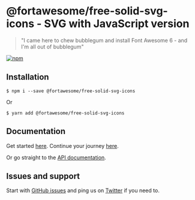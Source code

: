 # @fortawesome/free-solid-svg-icons - SVG with JavaScript version

> "I came here to chew bubblegum and install Font Awesome 6 - and I'm all out of bubblegum"

[![npm](https://img.shields.io/npm/v/@fortawesome/free-solid-svg-icons.svg?style=flat-square)](https://www.npmjs.com/package/@fortawesome/free-solid-svg-icons)

## Installation

```
$ npm i --save @fortawesome/free-solid-svg-icons
```

Or

```
$ yarn add @fortawesome/free-solid-svg-icons
```

## Documentation

Get started [here](https://fontawesome.com/how-to-use/on-the-web/setup/getting-started). Continue your journey [here](https://fontawesome.com/how-to-use/on-the-web/advanced).

Or go straight to the [API documentation](https://fontawesome.com/how-to-use/with-the-api).

## Issues and support

Start with [GitHub issues](https://github.com/FortAwesome/Font-Awesome/issues) and ping us on [Twitter](https://twitter.com/fontawesome) if you need to.
